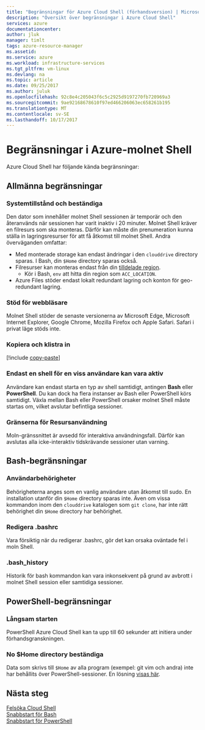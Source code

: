 ```yaml
---
title: "Begränsningar för Azure Cloud Shell (förhandsversion) | Microsoft Docs"
description: "Översikt över begränsningar i Azure Cloud Shell"
services: azure
documentationcenter: 
author: jluk
manager: timlt
tags: azure-resource-manager
ms.assetid: 
ms.service: azure
ms.workload: infrastructure-services
ms.tgt_pltfrm: vm-linux
ms.devlang: na
ms.topic: article
ms.date: 09/25/2017
ms.author: juluk
ms.openlocfilehash: 92c8e4c205043f6c5c2925d9197270fb720969a3
ms.sourcegitcommit: 9ae92168678610f97ed466206063ec658261b195
ms.translationtype: MT
ms.contentlocale: sv-SE
ms.lasthandoff: 10/17/2017
---
```

# <a name="limitations-of-azure-cloud-shell"></a>Begränsningar i Azure-molnet Shell

Azure Cloud Shell har följande kända begränsningar:

## <a name="general-limitations"></a>Allmänna begränsningar

### <a name="system-state-and-persistence"></a>Systemtillstånd och beständiga

Den dator som innehåller molnet Shell sessionen är temporär och den återanvänds när sessionen har varit inaktiv i 20 minuter. Molnet Shell kräver en filresurs som ska monteras. Därför kan måste din prenumeration kunna ställa in lagringsresurser för att få åtkomst till molnet Shell. Andra överväganden omfattar:

* Med monterade storage kan endast ändringar i den `clouddrive` directory sparas. I Bash, din `$Home` directory sparas också.
* Filresurser kan monteras endast från din [tilldelade region](persisting-shell-storage.md#mount-a-new-clouddrive).
  * Kör i Bash, `env` att hitta din region som `ACC_LOCATION`.
* Azure Files stöder endast lokalt redundant lagring och konton för geo-redundant lagring.

### <a name="browser-support"></a>Stöd för webbläsare

Molnet Shell stöder de senaste versionerna av Microsoft Edge, Microsoft Internet Explorer, Google Chrome, Mozilla Firefox och Apple Safari. Safari i privat läge stöds inte.

### <a name="copy-and-paste"></a>Kopiera och klistra in

[!include [copy-paste](../../includes/cloud-shell-copy-paste.md)]

### <a name="for-a-given-user-only-one-shell-can-be-active"></a>Endast en shell för en viss användare kan vara aktiv

Användare kan endast starta en typ av shell samtidigt, antingen **Bash** eller **PowerShell**. Du kan dock ha flera instanser av Bash eller PowerShell körs samtidigt. Växla mellan Bash eller PowerShell orsaker molnet Shell måste startas om, vilket avslutar befintliga sessioner.

### <a name="usage-limits"></a>Gränserna för Resursanvändning

Moln-gränssnittet är avsedd för interaktiva användningsfall. Därför kan avslutas alla icke-interaktiv tidskrävande sessioner utan varning.

## <a name="bash-limitations"></a>Bash-begränsningar

### <a name="user-permissions"></a>Användarbehörigheter

Behörigheterna anges som en vanlig användare utan åtkomst till sudo. En installation utanför din `$Home` directory sparas inte.
Även om vissa kommandon inom den `clouddrive` katalogen som `git clone`, har inte rätt behörighet din `$Home` directory har behörighet.

### <a name="editing-bashrc"></a>Redigera .bashrc

Vara försiktig när du redigerar .bashrc, gör det kan orsaka oväntade fel i moln Shell.

### <a name="bashhistory"></a>.bash_history

Historik för bash kommandon kan vara inkonsekvent på grund av avbrott i molnet Shell session eller samtidiga sessioner.

## <a name="powershell-limitations"></a>PowerShell-begränsningar

### <a name="slow-startup-time"></a>Långsam starten

PowerShell Azure Cloud Shell kan ta upp till 60 sekunder att initiera under förhandsgranskningen.

### <a name="no-home-directory-persistence"></a>No $Home directory beständiga

Data som skrivs till `$Home` av alla program (exempel: git vim och andra) inte har behållits över PowerShell-sessioner. En lösning [visas här](troubleshooting.md#powershell-resolutions).

## <a name="next-steps"></a>Nästa steg

[Felsöka Cloud Shell](troubleshooting.md) <br>
[Snabbstart för Bash](quickstart.md) <br>
[Snabbstart för PowerShell](quickstart-powershell.md)
